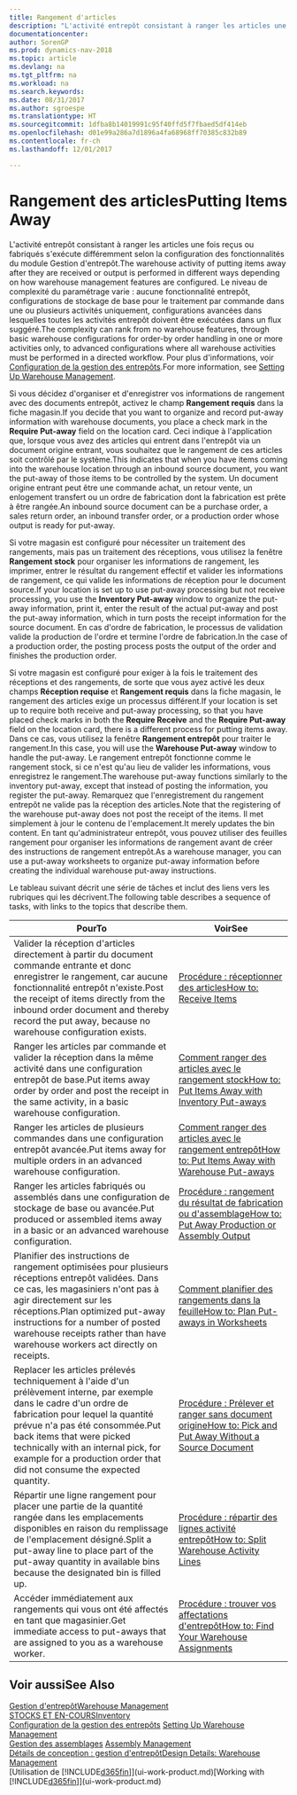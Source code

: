 ```yaml
---
title: Rangement d'articles
description: "L'activité entrepôt consistant à ranger les articles une fois reçus ou fabriqués s'exécute différemment selon la configuration des fonctionnalités du module Gestion d'entrepôt."
documentationcenter: 
author: SorenGP
ms.prod: dynamics-nav-2018
ms.topic: article
ms.devlang: na
ms.tgt_pltfrm: na
ms.workload: na
ms.search.keywords: 
ms.date: 08/31/2017
ms.author: sgroespe
ms.translationtype: HT
ms.sourcegitcommit: 1dfba8b14019991c95f40ffd5f7fbaed5df414eb
ms.openlocfilehash: d01e99a286a7d1896a4fa68968ff70385c832b89
ms.contentlocale: fr-ch
ms.lasthandoff: 12/01/2017

---
```

# <a name="putting-items-away"></a><span data-ttu-id="f38b4-103">Rangement des articles</span><span class="sxs-lookup"><span data-stu-id="f38b4-103">Putting Items Away</span></span>
<span data-ttu-id="f38b4-104">L'activité entrepôt consistant à ranger les articles une fois reçus ou fabriqués s'exécute différemment selon la configuration des fonctionnalités du module Gestion d'entrepôt.</span><span class="sxs-lookup"><span data-stu-id="f38b4-104">The warehouse activity of putting items away after they are received or output is performed in different ways depending on how warehouse management features are configured.</span></span> <span data-ttu-id="f38b4-105">Le niveau de complexité du paramétrage varie : aucune fonctionnalité entrepôt, configurations de stockage de base pour le traitement par commande dans une ou plusieurs activités uniquement, configurations avancées dans lesquelles toutes les activités entrepôt doivent être exécutées dans un flux suggéré.</span><span class="sxs-lookup"><span data-stu-id="f38b4-105">The complexity can rank from no warehouse features, through basic warehouse configurations for order-by order handling in one or more activities only, to advanced configurations where all warehouse activities must be performed in a directed workflow.</span></span> <span data-ttu-id="f38b4-106">Pour plus d'informations, voir [Configuration de la gestion des entrepôts](warehouse-setup-warehouse.md).</span><span class="sxs-lookup"><span data-stu-id="f38b4-106">For more information, see [Setting Up Warehouse Management](warehouse-setup-warehouse.md).</span></span>

<span data-ttu-id="f38b4-107">Si vous décidez d'organiser et d'enregistrer vos informations de rangement avec des documents entrepôt, activez le champ **Rangement requis** dans la fiche magasin.</span><span class="sxs-lookup"><span data-stu-id="f38b4-107">If you decide that you want to organize and record put-away information with warehouse documents, you place a check mark in the **Require Put-away** field on the location card.</span></span> <span data-ttu-id="f38b4-108">Ceci indique à l'application que, lorsque vous avez des articles qui entrent dans l'entrepôt via un document origine entrant, vous souhaitez que le rangement de ces articles soit contrôlé par le système.</span><span class="sxs-lookup"><span data-stu-id="f38b4-108">This indicates that when you have items coming into the warehouse location through an inbound source document, you want the put-away of those items to be controlled by the system.</span></span> <span data-ttu-id="f38b4-109">Un document origine entrant peut être une commande achat, un retour vente, un enlogement transfert ou un ordre de fabrication dont la fabrication est prête à être rangée.</span><span class="sxs-lookup"><span data-stu-id="f38b4-109">An inbound source document can be a purchase order, a sales return order, an inbound transfer order, or a production order whose output is ready for put-away.</span></span>  

<span data-ttu-id="f38b4-110">Si votre magasin est configuré pour nécessiter un traitement des rangements, mais pas un traitement des réceptions, vous utilisez la fenêtre **Rangement stock** pour organiser les informations de rangement, les imprimer, entrer le résultat du rangement effectif et valider les informations de rangement, ce qui valide les informations de réception pour le document source.</span><span class="sxs-lookup"><span data-stu-id="f38b4-110">If your location is set up to use put-away processing but not receive processing, you use the **Inventory Put-away** window to organize the put-away information, print it, enter the result of the actual put-away and post the put-away information, which in turn posts the receipt information for the source document.</span></span> <span data-ttu-id="f38b4-111">En cas d'ordre de fabrication, le processus de validation valide la production de l'ordre et termine l'ordre de fabrication.</span><span class="sxs-lookup"><span data-stu-id="f38b4-111">In the case of a production order, the posting process posts the output of the order and finishes the production order.</span></span>

<span data-ttu-id="f38b4-112">Si votre magasin est configuré pour exiger à la fois le traitement des réceptions et des rangements, de sorte que vous ayez activé les deux champs **Réception requise** et **Rangement requis** dans la fiche magasin, le rangement des articles exige un processus différent.</span><span class="sxs-lookup"><span data-stu-id="f38b4-112">If your location is set up to require both receive and put-away processing, so that you have placed check marks in both the **Require Receive** and the **Require Put-away** field on the location card, there is a different process for putting items away.</span></span> <span data-ttu-id="f38b4-113">Dans ce cas, vous utilisez la fenêtre **Rangement entrepôt** pour traiter le rangement.</span><span class="sxs-lookup"><span data-stu-id="f38b4-113">In this case, you will use the **Warehouse Put-away** window to handle the put-away.</span></span> <span data-ttu-id="f38b4-114">Le rangement entrepôt fonctionne comme le rangement stock, si ce n'est qu'au lieu de valider les informations, vous enregistrez le rangement.</span><span class="sxs-lookup"><span data-stu-id="f38b4-114">The warehouse put-away functions similarly to the inventory put-away, except that instead of posting the information, you register the put-away.</span></span> <span data-ttu-id="f38b4-115">Remarquez que l'enregistrement du rangement entrepôt ne valide pas la réception des articles.</span><span class="sxs-lookup"><span data-stu-id="f38b4-115">Note that the registering of the warehouse put-away does not post the receipt of the items.</span></span> <span data-ttu-id="f38b4-116">Il met simplement à jour le contenu de l'emplacement.</span><span class="sxs-lookup"><span data-stu-id="f38b4-116">It merely updates the bin content.</span></span> <span data-ttu-id="f38b4-117">En tant qu'administrateur entrepôt, vous pouvez utiliser des feuilles rangement pour organiser les informations de rangement avant de créer des instructions de rangement entrepôt.</span><span class="sxs-lookup"><span data-stu-id="f38b4-117">As a warehouse manager, you can use a put-away worksheets to organize put-away information before creating the individual warehouse put-away instructions.</span></span>

<span data-ttu-id="f38b4-118">Le tableau suivant décrit une série de tâches et inclut des liens vers les rubriques qui les décrivent.</span><span class="sxs-lookup"><span data-stu-id="f38b4-118">The following table describes a sequence of tasks, with links to the topics that describe them.</span></span>   

|<span data-ttu-id="f38b4-119">**Pour**</span><span class="sxs-lookup"><span data-stu-id="f38b4-119">**To**</span></span>|<span data-ttu-id="f38b4-120">**Voir**</span><span class="sxs-lookup"><span data-stu-id="f38b4-120">**See**</span></span>|  
|------------|-------------|  
|<span data-ttu-id="f38b4-121">Valider la réception d'articles directement à partir du document commande entrante et donc enregistrer le rangement, car aucune fonctionnalité entrepôt n'existe.</span><span class="sxs-lookup"><span data-stu-id="f38b4-121">Post the receipt of items directly from the inbound order document and thereby record the put away, because no warehouse configuration exists.</span></span>|[<span data-ttu-id="f38b4-122">Procédure : réceptionner des articles</span><span class="sxs-lookup"><span data-stu-id="f38b4-122">How to: Receive Items</span></span>](warehouse-how-receive-items.md)|  
|<span data-ttu-id="f38b4-123">Ranger les articles par commande et valider la réception dans la même activité dans une configuration entrepôt de base.</span><span class="sxs-lookup"><span data-stu-id="f38b4-123">Put items away order by order and post the receipt in the same activity, in a basic warehouse configuration.</span></span>|[<span data-ttu-id="f38b4-124">Comment ranger des articles avec le rangement stock</span><span class="sxs-lookup"><span data-stu-id="f38b4-124">How to: Put Items Away with Inventory Put-aways</span></span>](warehouse-how-to-put-items-away-with-inventory-put-aways.md)|  
|<span data-ttu-id="f38b4-125">Ranger les articles de plusieurs commandes dans une configuration entrepôt avancée.</span><span class="sxs-lookup"><span data-stu-id="f38b4-125">Put items away for multiple orders in an advanced warehouse configuration.</span></span>|[<span data-ttu-id="f38b4-126">Comment ranger des articles avec le rangement entrepôt</span><span class="sxs-lookup"><span data-stu-id="f38b4-126">How to: Put Items Away with Warehouse Put-aways</span></span>](warehouse-how-to-put-items-away-with-warehouse-put-aways.md)|  
|<span data-ttu-id="f38b4-127">Ranger les articles fabriqués ou assemblés dans une configuration de stockage de base ou avancée.</span><span class="sxs-lookup"><span data-stu-id="f38b4-127">Put produced or assembled items away in a basic or an advanced warehouse configuration.</span></span>|[<span data-ttu-id="f38b4-128">Procédure : rangement du résultat de fabrication ou d'assemblage</span><span class="sxs-lookup"><span data-stu-id="f38b4-128">How to: Put Away Production or Assembly Output</span></span>](warehouse-how-to-put-away-production-output.md)|
|<span data-ttu-id="f38b4-129">Planifier des instructions de rangement optimisées pour plusieurs réceptions entrepôt validées. Dans ce cas, les magasiniers n'ont pas à agir directement sur les réceptions.</span><span class="sxs-lookup"><span data-stu-id="f38b4-129">Plan optimized put-away instructions for a number of posted warehouse receipts rather than have warehouse workers act directly on receipts.</span></span>|[<span data-ttu-id="f38b4-130">Comment planifier des rangements dans la feuille</span><span class="sxs-lookup"><span data-stu-id="f38b4-130">How to: Plan Put-aways in Worksheets</span></span>](warehouse-how-to-plan-put-aways-in-worksheets.md)|  
|<span data-ttu-id="f38b4-131">Replacer les articles prélevés techniquement à l'aide d'un prélèvement interne, par exemple dans le cadre d'un ordre de fabrication pour lequel la quantité prévue n'a pas été consommée.</span><span class="sxs-lookup"><span data-stu-id="f38b4-131">Put back items that were picked technically with an internal pick, for example for a production order that did not consume the expected quantity.</span></span>|[<span data-ttu-id="f38b4-132">Procédure : Prélever et ranger sans document origine</span><span class="sxs-lookup"><span data-stu-id="f38b4-132">How to: Pick and Put Away Without a Source Document</span></span>](warehouse-how-to-create-put-aways-from-internal-put-aways.md)|
|<span data-ttu-id="f38b4-133">Répartir une ligne rangement pour placer une partie de la quantité rangée dans les emplacements disponibles en raison du remplissage de l'emplacement désigné.</span><span class="sxs-lookup"><span data-stu-id="f38b4-133">Split a put-away line to place part of the put-away quantity in available bins because the designated bin is filled up.</span></span>|[<span data-ttu-id="f38b4-134">Procédure : répartir des lignes activité entrepôt</span><span class="sxs-lookup"><span data-stu-id="f38b4-134">How to: Split Warehouse Activity Lines</span></span>](warehouse-how-to-split-warehouse-activity-lines.md)|
|<span data-ttu-id="f38b4-135">Accéder immédiatement aux rangements qui vous ont été affectés en tant que magasinier.</span><span class="sxs-lookup"><span data-stu-id="f38b4-135">Get immediate access to put-aways that are assigned to you as a warehouse worker.</span></span>|[<span data-ttu-id="f38b4-136">Procédure : trouver vos affectations d'entrepôt</span><span class="sxs-lookup"><span data-stu-id="f38b4-136">How to: Find Your Warehouse Assignments</span></span>](warehouse-how-to-find-your-warehouse-assignments.md)|    

## <a name="see-also"></a><span data-ttu-id="f38b4-137">Voir aussi</span><span class="sxs-lookup"><span data-stu-id="f38b4-137">See Also</span></span>  
[<span data-ttu-id="f38b4-138">Gestion d'entrepôt</span><span class="sxs-lookup"><span data-stu-id="f38b4-138">Warehouse Management</span></span>](warehouse-manage-warehouse.md)  
[<span data-ttu-id="f38b4-139">STOCKS ET EN-COURS</span><span class="sxs-lookup"><span data-stu-id="f38b4-139">Inventory</span></span>](inventory-manage-inventory.md)  
<span data-ttu-id="f38b4-140">[Configuration de la gestion des entrepôts](warehouse-setup-warehouse.md)   </span><span class="sxs-lookup"><span data-stu-id="f38b4-140">[Setting Up Warehouse Management](warehouse-setup-warehouse.md)   </span></span>  
<span data-ttu-id="f38b4-141">[Gestion des assemblages](assembly-assemble-items.md)  </span><span class="sxs-lookup"><span data-stu-id="f38b4-141">[Assembly Management](assembly-assemble-items.md)  </span></span>  
[<span data-ttu-id="f38b4-142">Détails de conception : gestion d'entrepôt</span><span class="sxs-lookup"><span data-stu-id="f38b4-142">Design Details: Warehouse Management</span></span>](design-details-warehouse-management.md)  
<span data-ttu-id="f38b4-143">[Utilisation de [!INCLUDE[d365fin](includes/d365fin_md.md)]](ui-work-product.md)</span><span class="sxs-lookup"><span data-stu-id="f38b4-143">[Working with [!INCLUDE[d365fin](includes/d365fin_md.md)]](ui-work-product.md)</span></span>  

